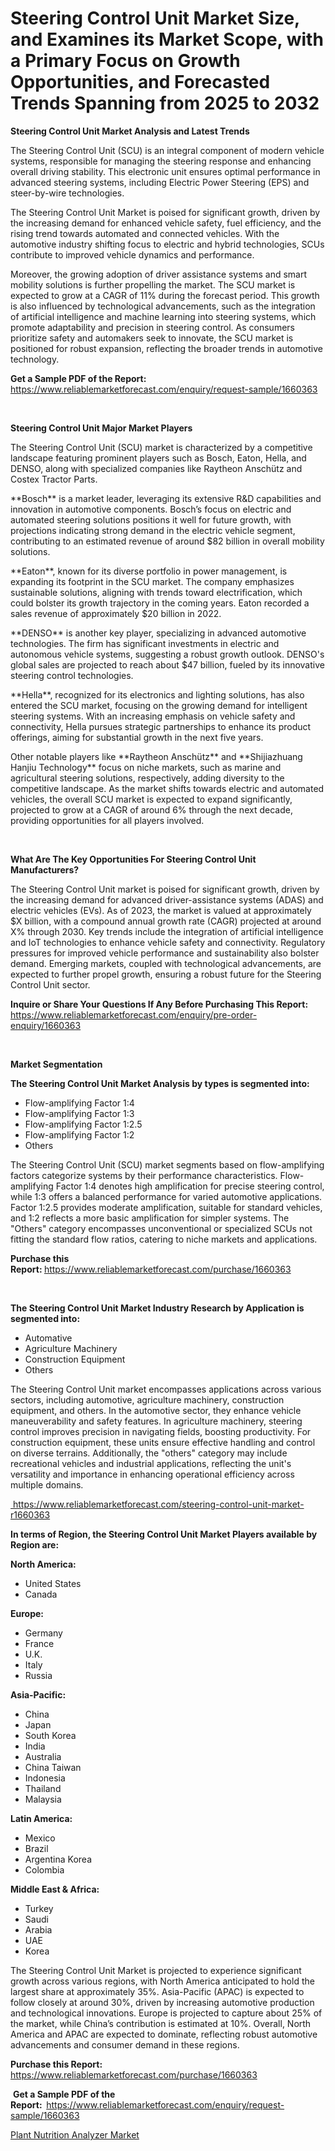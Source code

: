 <p><h1>Steering Control Unit Market Size, and Examines its Market Scope, with a Primary Focus on Growth Opportunities, and Forecasted Trends Spanning from 2025 to 2032</h1></p><p><strong>Steering Control Unit Market Analysis and Latest Trends</strong></p>
<p><p>The Steering Control Unit (SCU) is an integral component of modern vehicle systems, responsible for managing the steering response and enhancing overall driving stability. This electronic unit ensures optimal performance in advanced steering systems, including Electric Power Steering (EPS) and steer-by-wire technologies. </p><p>The Steering Control Unit Market is poised for significant growth, driven by the increasing demand for enhanced vehicle safety, fuel efficiency, and the rising trend towards automated and connected vehicles. With the automotive industry shifting focus to electric and hybrid technologies, SCUs contribute to improved vehicle dynamics and performance. </p><p>Moreover, the growing adoption of driver assistance systems and smart mobility solutions is further propelling the market. The SCU market is expected to grow at a CAGR of 11% during the forecast period. This growth is also influenced by technological advancements, such as the integration of artificial intelligence and machine learning into steering systems, which promote adaptability and precision in steering control. As consumers prioritize safety and automakers seek to innovate, the SCU market is positioned for robust expansion, reflecting the broader trends in automotive technology.</p></p>
<p><strong>Get a Sample PDF of the Report:&nbsp;</strong> <a href="https://www.reliablemarketforecast.com/enquiry/request-sample/1660363?utm_campaign=2274&utm_medium=2&utm_source=Github&utm_content=ia&utm_term=20022025&utm_id=steering-control-unit">https://www.reliablemarketforecast.com/enquiry/request-sample/1660363</a></p>
<p>&nbsp;</p>
<p><strong>Steering Control Unit Major Market Players</strong></p>
<p><p>The Steering Control Unit (SCU) market is characterized by a competitive landscape featuring prominent players such as Bosch, Eaton, Hella, and DENSO, along with specialized companies like Raytheon Anschütz and Costex Tractor Parts. </p><p>**Bosch** is a market leader, leveraging its extensive R&D capabilities and innovation in automotive components. Bosch’s focus on electric and automated steering solutions positions it well for future growth, with projections indicating strong demand in the electric vehicle segment, contributing to an estimated revenue of around $82 billion in overall mobility solutions.</p><p>**Eaton**, known for its diverse portfolio in power management, is expanding its footprint in the SCU market. The company emphasizes sustainable solutions, aligning with trends toward electrification, which could bolster its growth trajectory in the coming years. Eaton recorded a sales revenue of approximately $20 billion in 2022.</p><p>**DENSO** is another key player, specializing in advanced automotive technologies. The firm has significant investments in electric and autonomous vehicle systems, suggesting a robust growth outlook. DENSO's global sales are projected to reach about $47 billion, fueled by its innovative steering control technologies.</p><p>**Hella**, recognized for its electronics and lighting solutions, has also entered the SCU market, focusing on the growing demand for intelligent steering systems. With an increasing emphasis on vehicle safety and connectivity, Hella pursues strategic partnerships to enhance its product offerings, aiming for substantial growth in the next five years.</p><p>Other notable players like **Raytheon Anschütz** and **Shijiazhuang Hanjiu Technology** focus on niche markets, such as marine and agricultural steering solutions, respectively, adding diversity to the competitive landscape. As the market shifts towards electric and automated vehicles, the overall SCU market is expected to expand significantly, projected to grow at a CAGR of around 6% through the next decade, providing opportunities for all players involved.</p></p>
<p>&nbsp;</p>
<p><strong>What Are The Key Opportunities For Steering Control Unit Manufacturers?</strong></p>
<p><p>The Steering Control Unit market is poised for significant growth, driven by the increasing demand for advanced driver-assistance systems (ADAS) and electric vehicles (EVs). As of 2023, the market is valued at approximately $X billion, with a compound annual growth rate (CAGR) projected at around X% through 2030. Key trends include the integration of artificial intelligence and IoT technologies to enhance vehicle safety and connectivity. Regulatory pressures for improved vehicle performance and sustainability also bolster demand. Emerging markets, coupled with technological advancements, are expected to further propel growth, ensuring a robust future for the Steering Control Unit sector.</p></p>
<p><strong>Inquire or Share Your Questions If Any Before Purchasing This Report:</strong> <a href="https://www.reliablemarketforecast.com/enquiry/pre-order-enquiry/1660363?utm_campaign=2274&utm_medium=2&utm_source=Github&utm_content=ia&utm_term=20022025&utm_id=steering-control-unit">https://www.reliablemarketforecast.com/enquiry/pre-order-enquiry/1660363</a></p>
<p>&nbsp;</p>
<p><strong>Market Segmentation</strong></p>
<p><strong>The Steering Control Unit Market Analysis by types is segmented into:</strong></p>
<p><ul><li>Flow-amplifying Factor 1:4</li><li>Flow-amplifying Factor 1:3</li><li>Flow-amplifying Factor 1:2.5</li><li>Flow-amplifying Factor 1:2</li><li>Others</li></ul></p>
<p><p>The Steering Control Unit (SCU) market segments based on flow-amplifying factors categorize systems by their performance characteristics. Flow-amplifying Factor 1:4 denotes high amplification for precise steering control, while 1:3 offers a balanced performance for varied automotive applications. Factor 1:2.5 provides moderate amplification, suitable for standard vehicles, and 1:2 reflects a more basic amplification for simpler systems. The "Others" category encompasses unconventional or specialized SCUs not fitting the standard flow ratios, catering to niche markets and applications.</p></p>
<p><strong>Purchase this Report:&nbsp;</strong><a href="https://www.reliablemarketforecast.com/purchase/1660363?utm_campaign=2274&utm_medium=2&utm_source=Github&utm_content=ia&utm_term=20022025&utm_id=steering-control-unit">https://www.reliablemarketforecast.com/purchase/1660363</a></p>
<p>&nbsp;</p>
<p><strong>The Steering Control Unit Market Industry Research by Application is segmented into:</strong></p>
<p><ul><li>Automative</li><li>Agriculture Machinery</li><li>Construction Equipment</li><li>Others</li></ul></p>
<p><p>The Steering Control Unit market encompasses applications across various sectors, including automotive, agriculture machinery, construction equipment, and others. In the automotive sector, they enhance vehicle maneuverability and safety features. In agriculture machinery, steering control improves precision in navigating fields, boosting productivity. For construction equipment, these units ensure effective handling and control on diverse terrains. Additionally, the "others" category may include recreational vehicles and industrial applications, reflecting the unit's versatility and importance in enhancing operational efficiency across multiple domains.</p></p>
<p><a href="https://www.reliablemarketforecast.com/steering-control-unit-market-r1660363?utm_campaign=2274&utm_medium=2&utm_source=Github&utm_content=ia&utm_term=20022025&utm_id=steering-control-unit">&nbsp;https://www.reliablemarketforecast.com/steering-control-unit-market-r1660363</a></p>
<p><strong>In terms of Region, the Steering Control Unit Market Players available by Region are:</strong></p>
<p>
    <p> <strong> North America: </strong>
        <ul>
            <li>United States</li>
            <li>Canada</li>
        </ul>
        </p> 
    <p> <strong> Europe: </strong>
        <ul>
            <li>Germany</li>
            <li>France</li>
            <li>U.K.</li>
            <li>Italy</li>
            <li>Russia</li>
        </ul>
        </p> 
    <p> <strong> Asia-Pacific: </strong>
        <ul>
            <li>China</li>
            <li>Japan</li>
            <li>South Korea</li>
            <li>India</li>
            <li>Australia</li>
            <li>China Taiwan</li>
            <li>Indonesia</li>
            <li>Thailand</li>
            <li>Malaysia</li>
        </ul>
        </p> 
    <p> <strong> Latin America: </strong>
        <ul>
            <li>Mexico</li>
            <li>Brazil</li>
            <li>Argentina Korea</li>
            <li>Colombia</li>
        </ul>
        </p> 
    <p> <strong> Middle East & Africa: </strong>
        <ul>
            <li>Turkey</li>
            <li>Saudi</li>
            <li>Arabia</li>
            <li>UAE</li>
            <li>Korea</li>
        </ul>
    </p>
    </p>
<p><p>The Steering Control Unit Market is projected to experience significant growth across various regions, with North America anticipated to hold the largest share at approximately 35%. Asia-Pacific (APAC) is expected to follow closely at around 30%, driven by increasing automotive production and technological innovations. Europe is projected to capture about 25% of the market, while China’s contribution is estimated at 10%. Overall, North America and APAC are expected to dominate, reflecting robust automotive advancements and consumer demand in these regions.</p></p>
<p><strong>Purchase this Report: </strong><a href="https://www.reliablemarketforecast.com/purchase/1660363?utm_campaign=2274&utm_medium=2&utm_source=Github&utm_content=ia&utm_term=20022025&utm_id=steering-control-unit">https://www.reliablemarketforecast.com/purchase/1660363</a></p>
<p>&nbsp;<strong>Get a Sample PDF of the Report:&nbsp;&nbsp;</strong><a href="https://www.reliablemarketforecast.com/enquiry/request-sample/1660363?utm_campaign=2274&utm_medium=2&utm_source=Github&utm_content=ia&utm_term=20022025&utm_id=steering-control-unit">https://www.reliablemarketforecast.com/enquiry/request-sample/1660363</a></p>
<p><strong></strong></p>
<p><p><a href="https://github.com/AngelaWalsh696/Market-Research-Report-List-1/blob/main/plant-nutrition-analyzer-market.md?utm_campaign=2274&utm_medium=2&utm_source=Github&utm_content=ia&utm_term=20022025&utm_id=steering-control-unit">Plant Nutrition Analyzer Market</a></p></p>